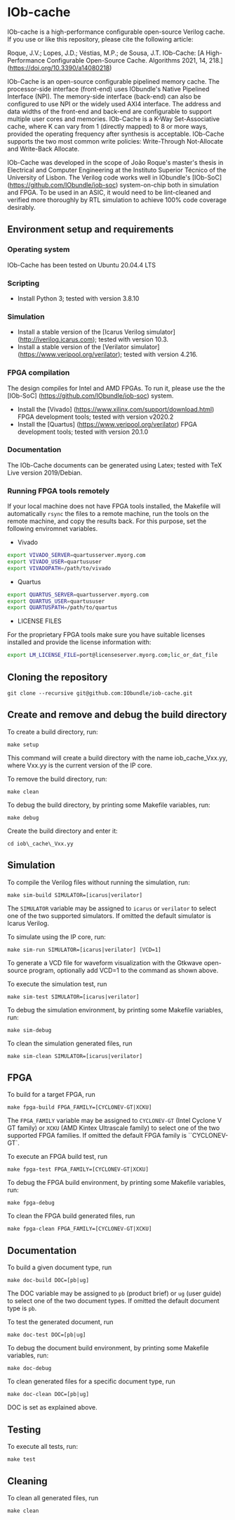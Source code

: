 # IOb-cache

IOb-cache is a high-performance configurable open-source Verilog cache. If you use or like this repository, please cite the following article:

Roque, J.V.; Lopes, J.D.; Véstias, M.P.; de Sousa, J.T. IOb-Cache: [A High-Performance Configurable Open-Source Cache. Algorithms 2021, 14, 218.] (https://doi.org/10.3390/a14080218)

IOb-Cache is an open-source configurable pipelined memory cache. The
processor-side interface (front-end) uses IObundle's Native Pipelined Interface
(NPI). The memory-side interface (back-end) can also be configured to use NPI or
the widely used AXI4 interface. The address and data widths of the front-end and
back-end are configurable to support multiple user cores and memories. IOb-Cache
is a K-Way Set-Associative cache, where K can vary from 1 (directly mapped) to 8
or more ways, provided the operating frequency after synthesis is
acceptable. IOb-Cache supports the two most common write policies: Write-Through
Not-Allocate and Write-Back Allocate.

IOb-Cache was developed in the scope of João Roque's master's thesis in
Electrical and Computer Engineering at the Instituto Superior Técnico of the
University of Lisbon. The Verilog code works well in IObundle's [IOb-SoC]
(https://github.com/IObundle/iob-soc) system-on-chip both in simulation and
FPGA. To be used in an ASIC, it would need to be lint-cleaned and verified more
thoroughly by RTL simulation to achieve 100\% code coverage desirably.

## Environment setup and requirements

### Operating system

IOb-Cache has been tested on Ubuntu 20.04.4 LTS

### Scripting

* Install Python 3; tested with version 3.8.10

### Simulation

* Install a stable version of the [Icarus Verilog simulator] (http://iverilog.icarus.com); tested with version 10.3.
* Install a stable version of the [Verilator simulator] (https://www.veripool.org/verilator); tested with version 4.216.

### FPGA compilation

The design compiles for Intel and AMD FPGAs. To run it, please use the the [IOb-SoC] (https://github.com/IObundle/iob-soc) system.

* Install the [Vivado] (https://www.xilinx.com/support/download.html) FPGA development tools; tested with version v2020.2
* Install the [Quartus] (https://www.veripool.org/verilator) FPGA development tools; tested with version 20.1.0


### Documentation

The IOb-Cache documents can be generated using Latex; tested with TeX Live version 2019/Debian.


### Running FPGA tools remotely

If your local machine does not have FPGA tools installed, the Makefile will
automatically ``rsync`` the files to a remote machine, run the tools on the
remote machine, and copy the results back. For this purpose, set the following
enviromnet variables.

* Vivado 
```Bash
export VIVADO_SERVER=quartusserver.myorg.com
export VIVADO_USER=quartususer
export VIVADOPATH=/path/to/vivado
```

* Quartus
```Bash
export QUARTUS_SERVER=quartusserver.myorg.com
export QUARTUS_USER=quartususer
export QUARTUSPATH=/path/to/quartus
```

* LICENSE FILES

For the proprietary FPGA tools make sure you have suitable licenses installed and provide the license information with:

```Bash
export LM_LICENSE_FILE=port@licenseserver.myorg.com;lic_or_dat_file
```

## Cloning the repository
```
git clone --recursive git@github.com:IObundle/iob-cache.git
```

## Create and remove and debug the build directory

To create a build directory, run:
```
make setup
```
This command will create a build directory with the name iob\_cache\_Vxx.yy, where Vxx.yy is the current version of the IP core. 

To remove the build directory, run:
```
make clean
```

To debug the build directory, by printing some Makefile variables, run:
```
make debug
```

Create the build directory and enter it:
```
cd iob\_cache\_Vxx.yy
```


## Simulation


To compile the Verilog files without running the simulation, run:
```
make sim-build SIMULATOR=[icarus|verilator]
```
The ``SIMULATOR`` variable may be assigned to ``icarus`` or ``verilator`` to select one of the two supported simulators. If omitted the
default simulator is Icarus Verilog.

To simulate using the IP core, run:
```
make sim-run SIMULATOR=[icarus|verilator] [VCD=1]
```
To generate a VCD file for waveform visualization with the Gtkwave open-source program, optionally add VCD=1 to the command as shown above.

To execute the simulation test, run 
``` 
make sim-test SIMULATOR=[icarus|verilator]
```

To debug the simulation environment, by printing some Makefile variables, run:
```
make sim-debug
```

To clean the simulation generated files, run
```
make sim-clean SIMULATOR=[icarus|verilator]
```

## FPGA

To build for a target FPGA, run
```
make fpga-build FPGA_FAMILY=[CYCLONEV-GT|XCKU]
```
The ``FPGA_FAMILY`` variable may be assigned to ``CYCLONEV-GT`` (Intel Cyclone V GT family) or ``XCKU`` (AMD Kintex Ultrascale family) to 
select one of the two supported FPGA families. If omitted the default FPGA family is ``CYCLONEV-GT`.

To execute an FPGA build test, run
```
make fpga-test FPGA_FAMILY=[CYCLONEV-GT|XCKU]
```

To debug the FPGA build environment, by printing some Makefile variables, run:
```
make fpga-debug
```

To clean the FPGA build generated files, run
```
make fpga-clean FPGA_FAMILY=[CYCLONEV-GT|XCKU]
```

## Documentation

To build a given document type, run
```
make doc-build DOC=[pb|ug]
```
The DOC variable may be assigned to ``pb`` (product brief)  or ``ug`` (user guide) to select one of the two document types. If omitted the
default document type is ``pb``.

To test the generated document, run
```
make doc-test DOC=[pb|ug]
```

To debug the document build environment, by printing some Makefile variables, run:
```
make doc-debug
```

To clean generated files for a specific document type, run
```
make doc-clean DOC=[pb|ug]
```
DOC is set as explained above.

## Testing
To execute all tests, run:
```
make test
```

## Cleaning
To clean all generated files, run
```
make clean
```
